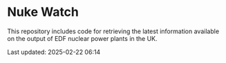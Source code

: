# Nuke Watch

This repository includes code for retrieving the latest information available on the output of EDF nuclear power plants in the UK.

Last updated: 2025-02-22 06:14